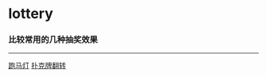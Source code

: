 # lottery
### 比较常用的几种抽奖效果
--------

[跑马灯](https://areyouse7en.github.io/lottery/lottery.marquee.html) 
[扑克牌翻转](https://areyouse7en.github.io/lottery/lottery.poker.html) 
